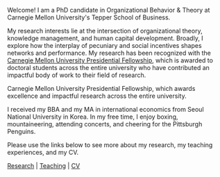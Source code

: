 Welcome! I am a PhD candidate in Organizational Behavior & Theory at Carnegie Mellon University's Tepper School of Business.

My research interests lie at the intersection of organizational theory, knowledge management, and human capital development. Broadly, I explore how the interplay of pecuniary and social incentives shapes networks and performance. My research has been recognized with the [Carnegie Mellon University Presidential Fellowship](https://www.cmu.edu/tepper/news/stories/2021/april/phd-fellowships-awarded.html), which is awarded to doctoral students across the entire university who have contributed an impactful body of work to their field of research.

Carnegie Mellon University Presidential Fellowship, which awards excellence and impactful research across the entire university.

I received my BBA and my MA in international economics from Seoul National University in Korea. In my free time, I enjoy boxing, mountaineering, attending concerts, and cheering for the Pittsburgh Penguins.

Please use the links below to see more about my research, my teaching experiences, and my CV.

[Research](./research.html) | [Teaching](./teaching.html) | [CV](./CV.html)  
